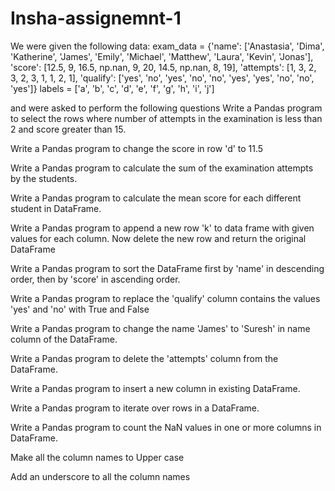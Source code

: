 # Insha-assignemnt-1

We were given the following data:
exam_data = {'name': ['Anastasia', 'Dima', 'Katherine', 'James', 'Emily', 'Michael', 'Matthew', 'Laura', 'Kevin', 'Jonas'],
'score': [12.5, 9, 16.5, np.nan, 9, 20, 14.5, np.nan, 8, 19],
'attempts': [1, 3, 2, 3, 2, 3, 1, 1, 2, 1],
'qualify': ['yes', 'no', 'yes', 'no', 'no', 'yes', 'yes', 'no', 'no', 'yes']}
labels = ['a', 'b', 'c', 'd', 'e', 'f', 'g', 'h', 'i', 'j']



and were asked to perform the following questions 
Write a Pandas program to select the rows where number of attempts in the examination is less than 2 and score greater than 15.

Write a Pandas program to change the score in row 'd' to 11.5

Write a Pandas program to calculate the sum of the examination attempts by the students.

Write a Pandas program to calculate the mean score for each different student in DataFrame.

Write a Pandas program to append a new row 'k' to data frame with given values for each column. Now delete the new row and return the original DataFrame

Write a Pandas program to sort the DataFrame first by 'name' in descending order, then by 'score' in ascending order.

Write a Pandas program to replace the 'qualify' column contains the values 'yes' and 'no' with True and False

Write a Pandas program to change the name 'James' to 'Suresh' in name column of the DataFrame.

Write a Pandas program to delete the 'attempts' column from the DataFrame.

Write a Pandas program to insert a new column in existing DataFrame.

Write a Pandas program to iterate over rows in a DataFrame.

Write a Pandas program to count the NaN values in one or more columns in DataFrame.

Make all the column names to Upper case

Add an underscore to all the column names



